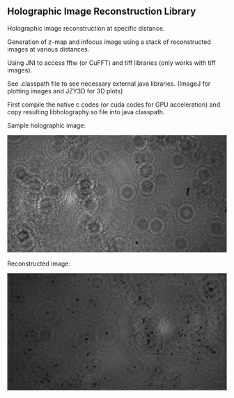 ## Holographic Image Reconstruction Library

Holographic image reconstruction at specific distance.

Generation of z-map and infocus image using a stack of reconstructed
images at various distances.

Using JNI to access fftw (or CuFFT) and tiff libraries (only works with tiff images).

See .classpath file to see necessary external java libraries.
(ImageJ for plotting images and JZY3D for 3D plots)

First compile the native c codes (or cuda codes for GPU acceleration) and copy resulting libholography.so
file into java classpath.

Sample holographic image:

![Alt text](https://github.com/dugannaz/Holography/blob/master/image.png "Holographic image")

Reconstructed image:

![Alt text](https://github.com/dugannaz/Holography/blob/master/reconstructed.png "Reconstructed image")
